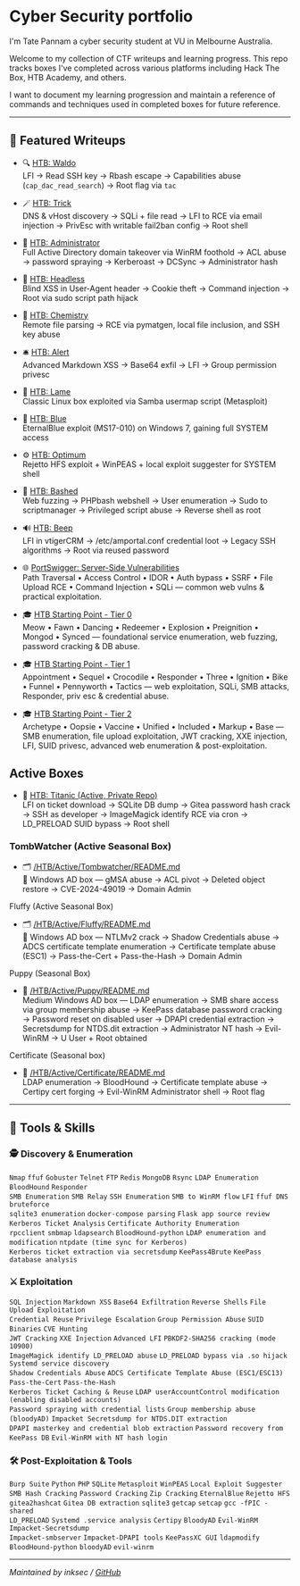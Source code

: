 
# Cyber Security portfolio
I'm Tate Pannam a cyber security student at VU in Melbourne Australia.

Welcome to my collection of CTF writeups and learning progress. This repo tracks boxes I've completed across various platforms including Hack The Box, HTB Academy, and others.

I want to document my learning progression and maintain a reference of commands and techniques used in completed boxes for future reference.

---

## 🚩 Featured Writeups

- 🔍 [HTB: Waldo](https://github.com/inkedqt/ctf-writeups/tree/main/HTB/Retired/Waldo)  
  LFI → Read SSH key → Rbash escape → Capabilities abuse (`cap_dac_read_search`) → Root flag via `tac`

- 🪄 [HTB: Trick](https://github.com/inkedqt/ctf-writeups/tree/main/HTB/Retired/Trick)  
  DNS & vHost discovery → SQLi + file read → LFI to RCE via email injection → PrivEsc with writable fail2ban config → Root shell

- 🏰 [HTB: Administrator](https://github.com/inkedqt/ctf-writeups/tree/main/HTB/Retired/Administrator)  
  Full Active Directory domain takeover via WinRM foothold → ACL abuse → password spraying → Kerberoast → DCSync → Administrator hash  

- 🧠 [HTB: Headless](https://github.com/inkedqt/ctf-writeups/tree/main/HTB/Retired/headless)  
  Blind XSS in User-Agent header → Cookie theft → Command injection → Root via sudo script path hijack

- 🧪 [HTB: Chemistry](https://github.com/inkedqt/ctf-writeups/tree/main/HTB/Retired/chemistry)  
  Remote file parsing → RCE via pymatgen, local file inclusion, and SSH key abuse

- 🛎️ [HTB: Alert](https://github.com/inkedqt/ctf-writeups/tree/main/HTB/Retired/alert)  
  Advanced Markdown XSS → Base64 exfil → LFI → Group permission privesc

- 🧱 [HTB: Lame](https://github.com/inkedqt/ctf-writeups/tree/main/HTB/Retired/Lame)  
  Classic Linux box exploited via Samba usermap script (Metasploit)

- 💙 [HTB: Blue](https://github.com/inkedqt/ctf-writeups/tree/main/HTB/Retired/Blue)  
  EternalBlue exploit (MS17-010) on Windows 7, gaining full SYSTEM access

- ⚙️ [HTB: Optimum](https://github.com/inkedqt/ctf-writeups/tree/main/HTB/Retired/Optimum)  
  Rejetto HFS exploit + WinPEAS + local exploit suggester for SYSTEM shell

- 🧪 [HTB: Bashed](https://github.com/inkedqt/ctf-writeups/tree/main/HTB/Retired/Bashed)  
  Web fuzzing → PHPbash webshell → User enumeration → Sudo to scriptmanager → Privileged script abuse → Reverse shell as root

- 🔊 [HTB: Beep](https://github.com/inkedqt/ctf-writeups/tree/main/HTB/Retired/Beep)  
  LFI in vtigerCRM → /etc/amportal.conf credential loot → Legacy SSH algorithms → Root via reused password

- 🌐 [PortSwigger: Server-Side Vulnerabilities](https://github.com/inkedqt/ctf-writeups/tree/main/Other/PortSwigger-Labs/ServerSideVulns)  
  Path Traversal • Access Control • IDOR • Auth bypass • SSRF • File Upload RCE • Command Injection • SQLi — common web vulns & practical exploitation.

- 🎓 [HTB Starting Point - Tier 0](https://github.com/inkedqt/ctf-writeups/tree/main/HTB/StartingPoint/Tier0)  
  Meow • Fawn • Dancing • Redeemer • Explosion • Preignition • Mongod • Synced — foundational service enumeration, web fuzzing, password cracking & DB abuse.

- 🎓 [HTB Starting Point - Tier 1](https://github.com/inkedqt/ctf-writeups/tree/main/HTB/StartingPoint/Tier1)  
  Appointment • Sequel • Crocodile • Responder • Three • Ignition • Bike • Funnel • Pennyworth • Tactics — web exploitation, SQLi, SMB attacks, Responder, priv esc & credential abuse.

- 🎓 [HTB Starting Point - Tier 2](https://github.com/inkedqt/ctf-writeups/tree/main/HTB/StartingPoint/Tier2)  
  Archetype • Oopsie • Vaccine • Unified • Included • Markup • Base — SMB enumeration, file upload exploitation, JWT cracking, XXE injection, LFI, SUID privesc, advanced web enumeration & post-exploitation.

## Active Boxes
- 🚢 [HTB: Titanic (Active, Private Repo)](https://github.com/inkedqt/ctf-active/tree/main/HTB/Active/Titanic)  
  LFI on ticket download → SQLite DB dump → Gitea password hash crack → SSH as developer → ImageMagick identify RCE via cron → LD_PRELOAD SUID bypass → Root shell

### TombWatcher (Active Seasonal Box)

- 🗂️ [/HTB/Active/Tombwatcher/README.md](https://github.com/inkedqt/ctf-active/tree/main/HTB/Active/Tombwalker)  
📝 Windows AD box — gMSA abuse → ACL pivot → Deleted object restore → CVE-2024-49019 → Domain Admin  

Fluffy (Active Seasonal Box)  
- 🗂️ [/HTB/Active/Fluffy/README.md](https://github.com/inkedqt/ctf-active/tree/main/HTB/Active/Fluffy)  
📝 Windows AD box — NTLMv2 crack → Shadow Credentials abuse → ADCS certificate template enumeration → Certificate template abuse (ESC1) → Pass-the-Cert + Pass-the-Hash → Domain Admin  

Puppy (Seasonal Box)
- 🚀 [/HTB/Active/Puppy/README.md](https://github.com/inkedqt/ctf-active/tree/main/HTB/Active/Puppy)  
Medium Windows AD box — LDAP enumeration → SMB share access via group membership abuse → KeePass database password cracking → Password reset on disabled user → DPAPI credential extraction → Secretsdump for NTDS.dit extraction → Administrator NT hash → Evil-WinRM → U User + Root obtained  

Certificate (Seasonal box)
- 🔐 [/HTB/Active/Certificate/README.md](https://github.com/inkedqt/ctf-writeups/tree/main/HTB/Active/Certificate)  
  LDAP enumeration → BloodHound → Certificate template abuse → Certipy cert forging → Evil-WinRM Administrator shell → Root flag  


---

## 🧰 Tools & Skills

### 🕵️ Discovery & Enumeration
`Nmap` `ffuf` `Gobuster` `Telnet` `FTP` `Redis` `MongoDB` `Rsync` `LDAP Enumeration` `BloodHound` `Responder`  
`SMB Enumeration` `SMB Relay` `SSH Enumeration` `SMB to WinRM flow` `LFI` `ffuf DNS bruteforce`  
`sqlite3 enumeration` `docker-compose parsing` `Flask app source review` `Kerberos Ticket Analysis` `Certificate Authority Enumeration`  
`rpcclient` `smbmap` `ldapsearch` `BloodHound-python` `LDAP enumeration and modification` `ntpdate (time sync for Kerberos)`  
`Kerberos ticket extraction via secretsdump` `KeePass4Brute` `KeePass database analysis`

### ⚔️ Exploitation
`SQL Injection` `Markdown XSS` `Base64 Exfiltration` `Reverse Shells` `File Upload Exploitation`  
`Credential Reuse` `Privilege Escalation` `Group Permission Abuse` `SUID Binaries` `CVE Hunting`  
`JWT Cracking` `XXE Injection` `Advanced LFI` `PBKDF2-SHA256 cracking (mode 10900)`  
`ImageMagick identify LD_PRELOAD abuse` `LD_PRELOAD bypass via .so hijack` `Systemd service discovery`  
`Shadow Credentials Abuse` `ADCS Certificate Template Abuse (ESC1/ESC13)` `Pass-the-Cert` `Pass-the-Hash`  
`Kerberos Ticket Caching & Reuse` `LDAP userAccountControl modification (enabling disabled accounts)`  
`Password spraying with credential lists` `Group membership abuse (bloodyAD)` `Impacket Secretsdump for NTDS.DIT extraction`  
`DPAPI masterkey and credential blob extraction` `Password recovery from KeePass DB` `Evil-WinRM with NT hash login`

### 🛠️ Post-Exploitation & Tools
`Burp Suite` `Python` `PHP` `SQLite` `Metasploit` `WinPEAS` `Local Exploit Suggester`  
`SMB Hash Cracking` `Password Cracking` `Zip Cracking` `EternalBlue` `Rejetto HFS`  
`gitea2hashcat` `Gitea DB extraction` `sqlite3` `getcap` `setcap` `gcc -fPIC -shared`  
`LD_PRELOAD` `Systemd .service analysis` `Certipy` `BloodyAD` `Evil-WinRM` `Impacket-Secretsdump`  
`Impacket-smbserver` `Impacket-DPAPI tools` `KeePassXC GUI` `ldapmodify` `BloodHound-python` `bloodyAD` `evil-winrm`



---

*Maintained by inksec / [GitHub](https://github.com/inkedqt)*
